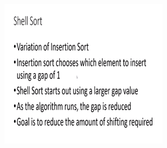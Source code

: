 
<p align="center">
        <a href="https://www.linkedin.com/in/all-an/">
            <img align="center" width="804" height="444"  src="/002-sort/004-shell-sort/shell-sort.png" />
        </a>
</p>